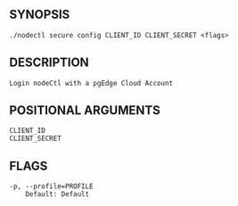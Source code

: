 ## SYNOPSIS
    ./nodectl secure config CLIENT_ID CLIENT_SECRET <flags>
 
## DESCRIPTION
    Login nodeCtl with a pgEdge Cloud Account
 
## POSITIONAL ARGUMENTS
    CLIENT_ID
    CLIENT_SECRET
 
## FLAGS
    -p, --profile=PROFILE
        Default: Default
